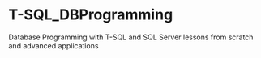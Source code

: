 # T-SQL_DBProgramming
Database Programming with T-SQL and SQL Server lessons from scratch and advanced applications 
